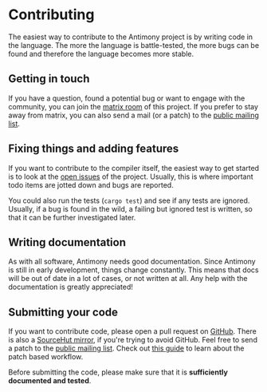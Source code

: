 # Contributing

The easiest way to contribute to the Antimony project is by writing code in the language. The more the language is battle-tested, the more bugs can be found and therefore the language becomes more stable.

## Getting in touch

If you have a question, found a potential bug or want to engage with the community, you can join the [matrix room](https://matrix.to/#/#antimony:matrix.slashdev.space?via=matrix.slashdev.space) of this project. If you prefer to stay away from matrix, you can also send a mail (or a patch) to the [public mailing list](https://lists.sr.ht/~garritfra/antimony).

## Fixing things and adding features

If you want to contribute to the compiler itself, the easiest way to get started is to look at the [open issues](https://github.com/garritfra/antimony/issues) of the project. Usually, this is where important todo items are jotted down and bugs are reported.

You could also run the tests (`cargo test`) and see if any tests are ignored. Usually, if a bug is found in the wild, a failing but ignored test is written, so that it can be further investigated later.

## Writing documentation

As with all software, Antimony needs good documentation. Since Antimony is still in early development, things change constantly. This means that docs will be out of date in a lot of cases, or not written at all. Any help with the documentation is greatly appreciated!

## Submitting your code

If you want to contribute code, please open a pull request on [GitHub](https://github.com/garritfra/antimony). There is also a [SourceHut mirror](https://sr.ht/~garritfra/antimony/), if you're trying to avoid GitHub. Feel free to send a patch to the [public mailing list](https://lists.sr.ht/~garritfra/antimony). Check out [this guide](https://slashdev.space/posts/patch-based-git-workflow) to learn about the patch based workflow.

Before submitting the code, please make sure that it is **sufficiently documented and tested**.
